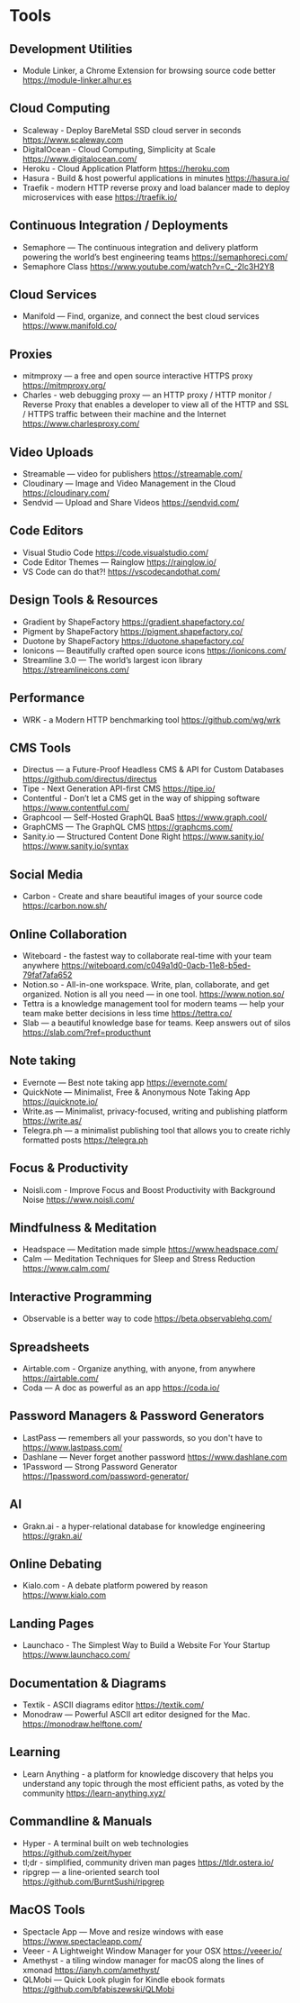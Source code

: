 # Tools

## Development Utilities

* Module Linker, a Chrome Extension for browsing source code better
  https://module-linker.alhur.es

## Cloud Computing

* Scaleway - Deploy BareMetal SSD cloud server in seconds
  https://www.scaleway.com  
* DigitalOcean -  Cloud Computing, Simplicity at Scale
  https://www.digitalocean.com/
* Heroku - Cloud Application Platform
  https://heroku.com
* Hasura - Build & host powerful applications in minutes
  https://hasura.io/
* Traefik - modern HTTP reverse proxy and load balancer made to deploy microservices with ease
  https://traefik.io/

## Continuous Integration / Deployments

* Semaphore — The continuous integration and delivery platform powering the world’s best engineering teams
  https://semaphoreci.com/
* Semaphore Class 
  https://www.youtube.com/watch?v=C_-2Ic3H2Y8


## Cloud Services

* Manifold — Find, organize, and connect the best cloud services
  https://www.manifold.co/

## Proxies

* mitmproxy — a free and open source interactive HTTPS proxy
  https://mitmproxy.org/
* Charles - web debugging proxy — an HTTP proxy / HTTP monitor / Reverse Proxy that enables a developer to view all of the HTTP and SSL / HTTPS traffic between their machine and the Internet
  https://www.charlesproxy.com/

## Video Uploads

* Streamable — video for publishers
  https://streamable.com/
* Cloudinary — Image and Video Management in the Cloud
  https://cloudinary.com/
* Sendvid — Upload and Share Videos
  https://sendvid.com/

## Code Editors

* Visual Studio Code
  https://code.visualstudio.com/
* Code Editor Themes — Rainglow
  https://rainglow.io/
* VS Code can do that?!
  https://vscodecandothat.com/

## Design Tools & Resources

* Gradient by ShapeFactory
  https://gradient.shapefactory.co/
* Pigment by ShapeFactory
  https://pigment.shapefactory.co/
* Duotone by ShapeFactory
  https://duotone.shapefactory.co/
* Ionicons — Beautifully crafted open source icons
  https://ionicons.com/
* Streamline 3.0 — The world’s largest icon library
  https://streamlineicons.com/

## Performance

* WRK - a Modern HTTP benchmarking tool
  https://github.com/wg/wrk

## CMS Tools

* Directus — a Future-Proof Headless CMS & API for Custom Databases 
  https://github.com/directus/directus
* Tipe - Next Generation API-first CMS
  https://tipe.io/
* Contentful - Don’t let a CMS get in the way of shipping software
  https://www.contentful.com/
* Graphcool — Self-Hosted GraphQL BaaS 
  https://www.graph.cool/
* GraphCMS — The GraphQL CMS
  https://graphcms.com/
* Sanity.io — Structured Content Done Right
  https://www.sanity.io/ https://www.sanity.io/syntax

## Social Media

* Carbon - Create and share beautiful images of your source code
  https://carbon.now.sh/

## Online Collaboration

* Witeboard - the fastest way to collaborate real-time with your team anywhere
  https://witeboard.com/c049a1d0-0acb-11e8-b5ed-79faf7afa652
* Notion.so - All-in-one workspace. Write, plan, collaborate, and get organized. Notion is all you need — in one tool.
  https://www.notion.so/
* Tettra is a knowledge management tool for modern teams — help your team make better decisions in less time
  https://tettra.co/
* Slab — a beautiful knowledge base for teams. Keep answers out of silos
  https://slab.com/?ref=producthunt

## Note taking

* Evernote — Best note taking app
  https://evernote.com/
* QuickNote — Minimalist, Free & Anonymous Note Taking App
  https://quicknote.io/
* Write.as — Minimalist, privacy-focused, writing and publishing platform
  https://write.as/
* Telegra.ph — a minimalist publishing tool that allows you to create richly formatted posts
  https://telegra.ph 

## Focus & Productivity

* Noisli.com - Improve Focus and Boost Productivity with Background Noise
  https://www.noisli.com/

## Mindfulness & Meditation

* Headspace — Meditation made simple
  https://www.headspace.com/
* Calm — Meditation Techniques for Sleep and Stress Reduction
  https://www.calm.com/

## Interactive Programming

* Observable is a better way to code
  https://beta.observablehq.com/

## Spreadsheets

* Airtable.com - Organize anything, with anyone, from anywhere
  https://airtable.com/
* Coda — A doc as powerful as an app
  https://coda.io/

## Password Managers & Password Generators

* LastPass — remembers all your passwords, so you don't have to
  https://www.lastpass.com/
* Dashlane — Never forget another password
  https://www.dashlane.com
* 1Password — Strong Password Generator
  https://1password.com/password-generator/

## AI 

* Grakn.ai - a hyper-relational database for knowledge engineering
  https://grakn.ai/

## Online Debating

* Kialo.com - A debate platform powered by reason
  https://www.kialo.com

## Landing Pages

* Launchaco - The Simplest Way to Build a Website For Your Startup
  https://www.launchaco.com/
  
## Documentation & Diagrams

* Textik - ASCII diagrams editor
  https://textik.com/
* Monodraw — Powerful ASCII art editor designed for the Mac.
  https://monodraw.helftone.com/

## Learning

* Learn Anything - a platform for knowledge discovery that helps you understand any topic through the most efficient paths, as voted by the community
  https://learn-anything.xyz/

## Commandline & Manuals

* Hyper - A terminal built on web technologies
  https://github.com/zeit/hyper
* tl;dr - simplified, community driven man pages
  https://tldr.ostera.io/
* ripgrep — a line-oriented search tool
  https://github.com/BurntSushi/ripgrep

## MacOS Tools

* Spectacle App — Move and resize windows with ease
  https://www.spectacleapp.com/
* Veeer - A Lightweight Window Manager for your OSX
  https://veeer.io/
* Amethyst - a tiling window manager for macOS along the lines of xmonad
  https://ianyh.com/amethyst/
* QLMobi — Quick Look plugin for Kindle ebook formats
  https://github.com/bfabiszewski/QLMobi
